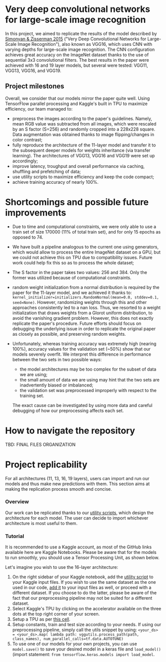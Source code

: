 # Very deep convolutional networks for large-scale image recognition 
In this project, we aimed to replicate the results of the model described by [Simonyan & Zisserman 2015](https://arxiv.org/abs/1409.1556v6) ("Very Deep Convolutional Networks for Large-Scale Image Recognition"), also known as VGG16, which uses CNN with varying depths for large-scale image recognition. The CNN configuration achieves great accuracy on the ImageNet dataset thanks to the use of sequential 3x3 convolutional filters. The best results in the paper were achieved with 16 and 19 layer models, but several were tested:  VGG11, VGG13, VGG16, and VGG19.

## Project milestones
Overall, we consider that our models mirror the paper quite well. Using TensorFlow parallel processing and Kaggle's built in TPU to maximize efficiency, our team managed to:
  - preprocess the images according to the paper's guidelines. Namely, mean RGB value was subtracted from all images, which were rescaled by an S factor (S=256) and randomly cropped into a 228x228 square. Data augmentation was obtained thanks to image flipping/changes in color contrast;
  - fully reproduce the architecture of the 11-layer model and transfer it to the subsequent deeper models for weights inheritance (via transfer learning). The architectures of VGG13, VGG16 and VGG19 were set up accordingly;
  - improve latency, troughput and overall performance via caching, shuffling and prefetching of data;
  - use utility scripts to maximize efficiency and keep the code compact;
  - achieve training accuracy of nearly 100%.

# Shortcomings and possible future improvements  
  - Due to time and computational constraints, we were only able to use a train set of size 170000 (11% of total train set), and for only 15 epochs as opposed to 74. 
  - We have built a pipeline analogous to the current one using generators, which would allow to process the entire ImageNet dataset on a GPU, but we could not achieve this on TPU due to compatibility issues. Future work could help fix this so as to process the whole dataset;
  - The S factor in the paper takes two values: 256 and 384. Only the former was utilized because of computational constraints.
  - random weight initialization from a normal distribution is required by the paper for the 11-layer model, and we achieved it thanks to: `kernel_initializer=initializers.RandomNormal(mean=0.0, stddev=0.1, seed=None)`. However, randomizing weights through this and other approaches consistently led to a nan loss. Thus, we resorted to a weight initialization that draws weights from a Glorot uniform distribution, to avoid the vanishing gradient problem. However, this does not exactly replicate the paper's procedure. Future efforts should focus on debugging the underlying issue in order to replicate the original paper as closely as possible, and preserving random weights. 
  - Unfortunately, whereas training accuracy was extremely high (nearing 100%), accuracy values for the validation set (~50%) show that our models severely overfit. We interpret this difference in performance between the two sets in two possible ways:
    - the model architectures may be too complex for the subset of data we are using;
    - the small amount of data we are using may hint that the two sets are inadvertently biased or         imbalanced; 
    - the validation set was preprocessed improperly with respect to the training set.
      
    The exact cause can be investigated by using more data and careful debugging of how our               preprocessing affects each set.



# How to navigate the repository

TBD: FINAL FILES ORGANIZATION 


# Project replicability 

For all architectures (11, 13, 16, 19 layers), users can import and run our models and thus make new predictions with them. This section aims at making the replication process smooth and concise. 

### Overview 

Our work can be replicated thanks to our [utility scripts](https://github.com/irenebernardi/VGG-16-replication/blob/main/utilities-for-vgg.ipynb), which design the architecture for each model. The user can decide to import whichever architecture is most useful to them.

### Tutorial 

It is recommended to use a Kaggle account, as most of the GitHub links available here are Kaggle Notebooks. 
Please be aware that for the models to run smoothly, you should use a Tensor Processing Unit, as shown below. 


Let's imagine you wish to use the 16-layer architecture: 

 1. On the right sidebar of your Kaggle notebook, add the [utility script](https://www.kaggle.com/code/giuliobenedetti/utilities-for-vgg/notebook) to your Kaggle input files. If you wish to use the same dataset as the one used in our code, [add it](https://www.kaggle.com/competitions/imagenet-object-localization-challenge) to your input files as well, or proceed with a different dataset. If you choose to do the latter, please be aware of the fact that our preprocessing pipeline may not be suited for a different dataset. 
 2. Select Kaggle's TPU by clicking on the accelerator available on the three dots at the top right corner of your screen.
 3. Setup a TPU as per [this cell](https://www.kaggle.com/code/giuliobenedetti/imagenet-reproducing-convnets?scriptVersionId=157234369&cellId=5).
 4. Setup constants, train and test size according to your needs. If using our preprocessing pipeline, simply call the utils snippet by using: `<your_ds> = <your_ds>.map(
    lambda path: vggutils.process_path(path, class_names),
    num_parallel_calls=tf.data.AUTOTUNE)`
6. To use one of our models for your own projects, you can use `model.save()` to save your desired model in a keras file and `load_model()` (import statement: `from tensorflow.keras.models import load_model`.

